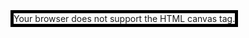 <!DOCTYPE html>
<html>
<body>

<canvas id="myCanvas" width="350" height="350" style="border:5px solid black;">
Your browser does not support the HTML canvas tag.</canvas>

<script>
var c = document.getElementById("myCanvas");
var ctx = c.getContext("2d");
var n=12;
for (let i = 1; i < n; i++) {
ctx.moveTo(i/n*(c.width),0);
ctx.lineTo(i/n*(c.width),(c.height));

ctx.moveTo(0,i/n*(c.width));
ctx.lineTo((c.height),i/n*(c.width));
ctx.stroke();
}

</script>

</body>
</html>

